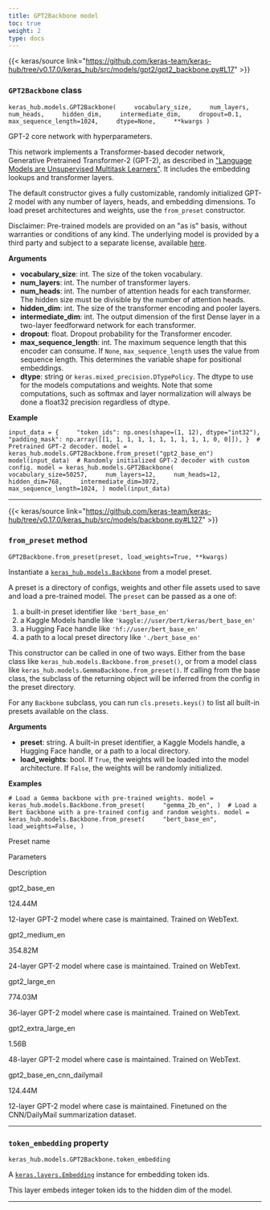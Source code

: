 ```yaml
---
title: GPT2Backbone model
toc: true
weight: 2
type: docs
---
```


{{< keras/source link="https://github.com/keras-team/keras-hub/tree/v0.17.0/keras_hub/src/models/gpt2/gpt2_backbone.py#L17" >}}

### `GPT2Backbone` class

`keras_hub.models.GPT2Backbone(     vocabulary_size,     num_layers,     num_heads,     hidden_dim,     intermediate_dim,     dropout=0.1,     max_sequence_length=1024,     dtype=None,     **kwargs )`

GPT-2 core network with hyperparameters.

This network implements a Transformer-based decoder network, Generative Pretrained Transformer-2 (GPT-2), as described in ["Language Models are Unsupervised Multitask Learners"](https://cdn.openai.com/better-language-models/language_models_are_unsupervised_multitask_learners.pdf). It includes the embedding lookups and transformer layers.

The default constructor gives a fully customizable, randomly initialized GPT-2 model with any number of layers, heads, and embedding dimensions. To load preset architectures and weights, use the `from_preset` constructor.

Disclaimer: Pre-trained models are provided on an "as is" basis, without warranties or conditions of any kind. The underlying model is provided by a third party and subject to a separate license, available [here](https://github.com/openai/gpt-2).

**Arguments**

- **vocabulary_size**: int. The size of the token vocabulary.
- **num_layers**: int. The number of transformer layers.
- **num_heads**: int. The number of attention heads for each transformer. The hidden size must be divisible by the number of attention heads.
- **hidden_dim**: int. The size of the transformer encoding and pooler layers.
- **intermediate_dim**: int. The output dimension of the first Dense layer in a two-layer feedforward network for each transformer.
- **dropout**: float. Dropout probability for the Transformer encoder.
- **max_sequence_length**: int. The maximum sequence length that this encoder can consume. If `None`, `max_sequence_length` uses the value from sequence length. This determines the variable shape for positional embeddings.
- **dtype**: string or `keras.mixed_precision.DTypePolicy`. The dtype to use for the models computations and weights. Note that some computations, such as softmax and layer normalization will always be done a float32 precision regardless of dtype.

**Example**

`input_data = {     "token_ids": np.ones(shape=(1, 12), dtype="int32"),     "padding_mask": np.array([[1, 1, 1, 1, 1, 1, 1, 1, 1, 1, 0, 0]]), }  # Pretrained GPT-2 decoder. model = keras_hub.models.GPT2Backbone.from_preset("gpt2_base_en") model(input_data)  # Randomly initialized GPT-2 decoder with custom config. model = keras_hub.models.GPT2Backbone(     vocabulary_size=50257,     num_layers=12,     num_heads=12,     hidden_dim=768,     intermediate_dim=3072,     max_sequence_length=1024, ) model(input_data)`

---

{{< keras/source link="https://github.com/keras-team/keras-hub/tree/v0.17.0/keras_hub/src/models/backbone.py#L127" >}}

### `from_preset` method

`GPT2Backbone.from_preset(preset, load_weights=True, **kwargs)`

Instantiate a [`keras_hub.models.Backbone`](/api/keras_hub/base_classes/backbone#backbone-class) from a model preset.

A preset is a directory of configs, weights and other file assets used to save and load a pre-trained model. The `preset` can be passed as a one of:

1.  a built-in preset identifier like `'bert_base_en'`
2.  a Kaggle Models handle like `'kaggle://user/bert/keras/bert_base_en'`
3.  a Hugging Face handle like `'hf://user/bert_base_en'`
4.  a path to a local preset directory like `'./bert_base_en'`

This constructor can be called in one of two ways. Either from the base class like `keras_hub.models.Backbone.from_preset()`, or from a model class like `keras_hub.models.GemmaBackbone.from_preset()`. If calling from the base class, the subclass of the returning object will be inferred from the config in the preset directory.

For any `Backbone` subclass, you can run `cls.presets.keys()` to list all built-in presets available on the class.

**Arguments**

- **preset**: string. A built-in preset identifier, a Kaggle Models handle, a Hugging Face handle, or a path to a local directory.
- **load_weights**: bool. If `True`, the weights will be loaded into the model architecture. If `False`, the weights will be randomly initialized.

**Examples**

`# Load a Gemma backbone with pre-trained weights. model = keras_hub.models.Backbone.from_preset(     "gemma_2b_en", )  # Load a Bert backbone with a pre-trained config and random weights. model = keras_hub.models.Backbone.from_preset(     "bert_base_en",     load_weights=False, )`

Preset name

Parameters

Description

gpt2_base_en

124.44M

12-layer GPT-2 model where case is maintained. Trained on WebText.

gpt2_medium_en

354.82M

24-layer GPT-2 model where case is maintained. Trained on WebText.

gpt2_large_en

774.03M

36-layer GPT-2 model where case is maintained. Trained on WebText.

gpt2_extra_large_en

1.56B

48-layer GPT-2 model where case is maintained. Trained on WebText.

gpt2_base_en_cnn_dailymail

124.44M

12-layer GPT-2 model where case is maintained. Finetuned on the CNN/DailyMail summarization dataset.

---

### `token_embedding` property

`keras_hub.models.GPT2Backbone.token_embedding`

A [`keras.layers.Embedding`](/api/layers/core_layers/embedding#embedding-class) instance for embedding token ids.

This layer embeds integer token ids to the hidden dim of the model.

---
